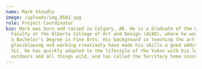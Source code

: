 ```yaml
---
name: Mark Steudle
image: /uploads/img_0502.jpg
role: Project Coordinator
bio: Mark was born and raised in Calgary, AB. He is a Graduate of the Glass
  Faculty at the Alberta College of Art and Design (ACAD), where he was granted
  a Bachelor's Degree in Fine Arts. His background in teaching the art of
  glassblowing and working creatively have made his skills a good addition at
  YLC. He has quickly adapted to the lifestyle of the Yukon with his love of the
  outdoors and all things wild, and has called the Territory home since 2013.
---
```

